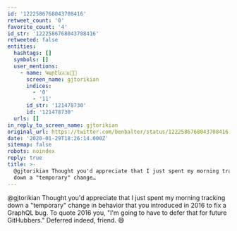 ```yaml
---
id: '1222586768043708416'
retweet_count: '0'
favorite_count: '4'
id_str: '1222586768043708416'
retweeted: false
entities:
  hashtags: []
  symbols: []
  user_mentions:
    - name: Կարէն🇦🇲🌹🏁
      screen_name: gjtorikian
      indices:
        - '0'
        - '11'
      id_str: '121478730'
      id: '121478730'
  urls: []
in_reply_to_screen_name: gjtorikian
original_url: https://twitter.com/benbalter/status/1222586768043708416
date: '2020-01-29T18:26:14.000Z'
sitemap: false
robots: noindex
reply: true
title: >-
  @gjtorikian Thought you'd appreciate that I just spent my morning tracking
  down a "temporary" change…
---
```


@gjtorikian Thought you'd appreciate that I just spent my morning tracking down a "temporary" change in behavior that you introduced in 2016 to fix a GraphQL bug. To quote 2016 you, "I'm going to have to defer that for future GitHubbers." Deferred indeed, friend. 😄